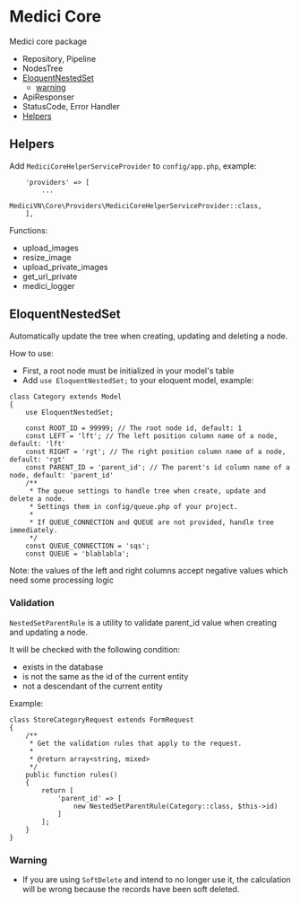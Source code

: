 # Medici Core
Medici core package

- Repository, Pipeline
- NodesTree
- [EloquentNestedSet](#EloquentNestedSet)
  - [warning](#warning)
- ApiResponser
- StatusCode, Error Handler
- [Helpers](#Helpers)

## Helpers

Add `MediciCoreHelperServiceProvider` to `config/app.php`, example:

```injectablephp
    'providers' => [
        ...
        MediciVN\Core\Providers\MediciCoreHelperServiceProvider::class,
    ],
```

Functions:
- upload_images
- resize_image
- upload_private_images
- get_url_private
- medici_logger

## EloquentNestedSet

Automatically update the tree when creating, updating and deleting a node.

How to use:
- First, a root node must be initialized in your model's table
- Add `use EloquentNestedSet;` to your eloquent model, example:

```injectablephp
class Category extends Model
{
    use EloquentNestedSet;

    const ROOT_ID = 99999; // The root node id, default: 1
    const LEFT = 'lft'; // The left position column name of a node, default: 'lft'
    const RIGHT = 'rgt'; // The right position column name of a node, default: 'rgt'
    const PARENT_ID = 'parent_id'; // The parent's id column name of a node, default: 'parent_id'
    /**
     * The queue settings to handle tree when create, update and delete a node.
     * Settings them in config/queue.php of your project.
     * 
     * If QUEUE_CONNECTION and QUEUE are not provided, handle tree immediately.
     */
    const QUEUE_CONNECTION = 'sqs';
    const QUEUE = 'blablabla';
```

Note: the values of the left and right columns accept negative values which need some processing logic

### Validation

`NestedSetParentRule` is a utility to validate parent_id value when creating and updating a node.

It will be checked with the following condition:
- exists in the database
- is not the same as the id of the current entity
- not a descendant of the current entity

Example:

```injectablephp
class StoreCategoryRequest extends FormRequest
{
    /**
     * Get the validation rules that apply to the request.
     *
     * @return array<string, mixed>
     */
    public function rules()
    {
        return [
            'parent_id' => [
                new NestedSetParentRule(Category::class, $this->id)
            ]
        ];
    }
}
```

### Warning

- If you are using `SoftDelete` and intend to no longer use it, 
the calculation will be wrong because the records have been soft deleted.


